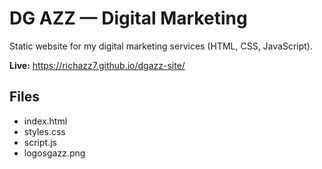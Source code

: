 # DG AZZ — Digital Marketing

Static website for my digital marketing services (HTML, CSS, JavaScript).

**Live:** https://richazz7.github.io/dgazz-site/

## Files
- index.html
- styles.css
- script.js
- logosgazz.png
